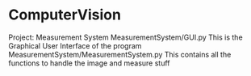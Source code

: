 # ComputerVision

Project: Measurement System 
	MeasurementSystem/GUI.py
	    This is the Graphical User Interface of the program
	MeasurementSystem/MeasurementSystem.py
	    This contains all the functions to handle the image and measure stuff
